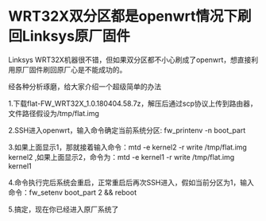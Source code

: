 # WRT32X双分区都是openwrt情况下刷回Linksys原厂固件

Linksys WRT32X机器很不错，但如果双分区都不小心刷成了openwrt，想直接利用原厂固件刷回原厂心是不能成功的。

经各种分析琢磨，给大家介绍一个超级简单的办法

1.下载flat-FW_WRT32X_1.0.180404.58.7z，解压后通过scp协议上传到路由器，文件路径假设为/tmp/flat.img

2.SSH进入openwrt，输入命令确定当前系统分区: fw_printenv -n boot_part

3.如果上面显示1，那就接着输入命令：mtd -e kernel2 -r write /tmp/flat.img kernel2 ,如果上面显示2，命令为：mtd -e kernel1 -r write /tmp/flat.img kernel1

4.命令执行完后系统会重启，正常重启后再次SSH进入，假如当前分区为1，输入命令：fw_setenv boot_part 2 && reboot

5.搞定，现在你已经进入原厂系统了
